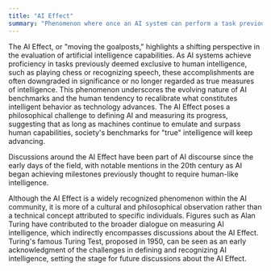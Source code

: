 ```yaml
---
title: "AI Effect"
summary: "Phenomenon where once an AI system can perform a task previously thought to require human intelligence, the task is no longer considered to be a benchmark for intelligence."
---
```

The AI Effect, or "moving the goalposts," highlights a shifting perspective in the evaluation of artificial intelligence capabilities. As AI systems achieve proficiency in tasks previously deemed exclusive to human intelligence, such as playing chess or recognizing speech, these accomplishments are often downgraded in significance or no longer regarded as true measures of intelligence. This phenomenon underscores the evolving nature of AI benchmarks and the human tendency to recalibrate what constitutes intelligent behavior as technology advances. The AI Effect poses a philosophical challenge to defining AI and measuring its progress, suggesting that as long as machines continue to emulate and surpass human capabilities, society's benchmarks for "true" intelligence will keep advancing.

Discussions around the AI Effect have been part of AI discourse since the early days of the field, with notable mentions in the 20th century as AI began achieving milestones previously thought to require human-like intelligence.

Although the AI Effect is a widely recognized phenomenon within the AI community, it is more of a cultural and philosophical observation rather than a technical concept attributed to specific individuals. Figures such as Alan Turing have contributed to the broader dialogue on measuring AI intelligence, which indirectly encompasses discussions about the AI Effect. Turing's famous Turing Test, proposed in 1950, can be seen as an early acknowledgment of the challenges in defining and recognizing AI intelligence, setting the stage for future discussions about the AI Effect.


